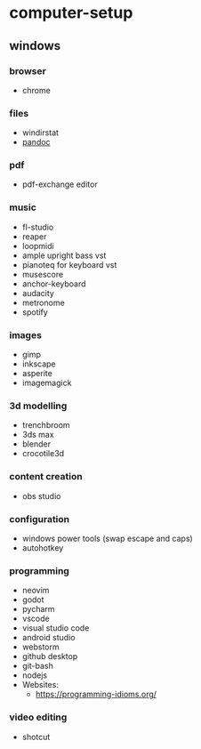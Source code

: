 # computer-setup

## windows

### browser
* chrome

### files
* windirstat
* [pandoc](https://pandoc.org/)

### pdf 
* pdf-exchange editor

### music
* fl-studio
* reaper
* loopmidi
* ample upright bass vst
* pianoteq for keyboard vst
* musescore
* anchor-keyboard
* audacity
* metronome
* spotify

### images
* gimp
* inkscape
* asperite
* imagemagick

### 3d modelling
* trenchbroom
* 3ds max
* blender
* crocotile3d

### content creation
* obs studio

### configuration
* windows power tools (swap escape and caps)
* autohotkey

### programming
* neovim
* godot
* pycharm
* vscode
* visual studio code
* android studio
* webstorm
* github desktop
* git-bash
* nodejs
* Websites:
  * https://programming-idioms.org/
  
### video editing
* shotcut
